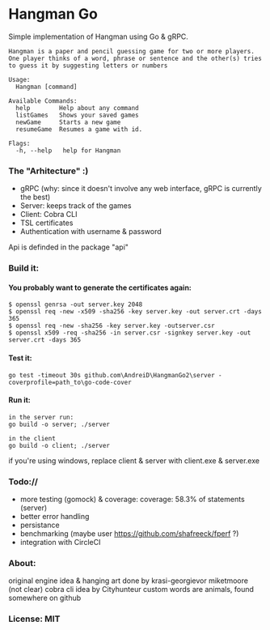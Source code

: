 # Hangman Go

Simple implementation of Hangman using Go & gRPC.

~~~~
Hangman is a paper and pencil guessing game for two or more players.
One player thinks of a word, phrase or sentence and the other(s) tries to guess it by suggesting letters or numbers

Usage:
  Hangman [command]

Available Commands:
  help        Help about any command
  listGames   Shows your saved games
  newGame     Starts a new game
  resumeGame  Resumes a game with id.

Flags:
  -h, --help   help for Hangman
  ~~~~

### The "Arhitecture" :)

- gRPC (why: since it doesn't involve any web interface, gRPC is currently the best)
- Server: keeps track of the games
- Client: Cobra CLI
- TSL certificates
- Authentication with username & password

Api is definded in the package "api"


### Build it:

#### You probably want to generate the certificates again:

~~~~
$ openssl genrsa -out server.key 2048
$ openssl req -new -x509 -sha256 -key server.key -out server.crt -days 365
$ openssl req -new -sha256 -key server.key -outserver.csr
$ openssl x509 -req -sha256 -in server.csr -signkey server.key -out server.crt -days 365
~~~~

#### Test it:

~~~~
go test -timeout 30s github.com\AndreiD\HangmanGo2\server -coverprofile=path_to\go-code-cover
~~~~


#### Run it:

~~~~
in the server run:
go build -o server; ./server

in the client
go build -o client; ./server
~~~~

if you're using windows, replace client & server with client.exe & server.exe

### Todo://

- more testing (gomock) & coverage: coverage: 58.3% of statements (server)
- better error handling
- persistance
- benchmarking (maybe user https://github.com/shafreeck/fperf ?)
- integration with CircleCI

### About:

original engine idea & hanging art done by krasi-georgievor miketmoore (not clear)
cobra cli idea by Cityhunteur
custom words are animals, found somewhere on github

### License: MIT
